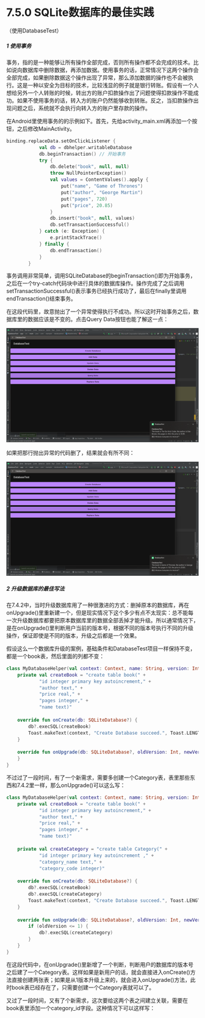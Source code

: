 # 7.5.0 SQLite数据库的最佳实践

（使用DatabaseTest）

##### 1 使用事务

事务，指的是一种能够让所有操作全部完成，否则所有操作都不会完成的技术。比如说向数据库中删除数据，再添加数据。使用事务的话，正常情况下这两个操作会全部完成，如果删除数据这个操作出现了异常，那么添加数据的操作也不会被执行。这是一种以安全为目标的技术，比较浅显的例子就是银行转账。假设有一个人想给另外一个人转账的时候，转出方的账户扣款操作出了问题使得扣款操作不能成功。如果不使用事务的话，转入方的账户仍然能够收到转账。反之，当扣款操作出现问题之后，系统就不会执行向转入方的账户里存款的操作。

在Android里使用事务的的示例如下。首先，先给activity_main.xml再添加一个按钮，之后修改MainActivity。

```kotlin
binding.replaceData.setOnClickListener { 
            val db = dbhelper.writableDatabase
            db.beginTransaction() // 开始事务
            try {
                db.delete("book", null, null)
                throw NullPointerException()
                val values = ContentValues().apply { 
                    put("name", "Game of Thrones")
                    put("author", "George Martin")
                    put("pages", 720)
                    put("price", 20.85)
                }
                db.insert("book", null, values)
                db.setTransactionSuccessful()
            } catch (e: Exception) {
                e.printStackTrace()
            } finally {
                db.endTransaction()
            }
        }
```

事务调用非常简单，调用SQLiteDatabase的beginTransaction()即为开始事务，之后在一个try-catch代码块中进行具体的数据库操作。操作完成了之后调用setTransactionSuccessful()表示事务已经执行成功了，最后在finally里调用endTransaction()结束事务。

在这段代码里，故意抛出了一个异常使得执行不成功。所以这时开始事务之后，数据库里的数据应该是不变的。点击Query Data按钮也能了解这一点：

![1673252389618](image/7.5.0SQLite数据库的最佳实践/1673252389618.png)

如果把那行抛出异常的代码删了，结果就会有所不同：

![1673252440301](image/7.5.0SQLite数据库的最佳实践/1673252440301.png)

##### 2 升级数据库的最佳写法

在7.4.2中，当时升级数据库用了一种很激进的方式：删掉原本的数据库，再在onUpgrade()里重新建一个，但是现实情况下这个多少有点不太现实：总不能每一次升级数据库都要把原本数据库里的数据全部丢掉才能升级。所以通常情况下，是在onUpgrade()里判断用户当前的版本号，根据不同的版本号执行不同的升级操作，保证即使是不同的版本，升级之后都是一个效果。

假设这么一个数据库升级的案例，基础条件和DatabaseTest项目一样保持不变，都是一个book表，然后里面的列都不变：

```kotlin
class MyDatabaseHelper(val context: Context, name: String, version: Int) : SQLiteOpenHelper(context, name, null, version) {
    private val createBook = "create table book(" +
            "id integer primary key autoincrement," +
            "author text," +
            "price real," +
            "pages integer," +
            "name text)"

    override fun onCreate(db: SQLiteDatabase?) {
        db?.execSQL(createBook)
        Toast.makeText(context, "Create Database succeed.", Toast.LENGTH_SHORT).show()
    }

    override fun onUpgrade(db: SQLiteDatabase?, oldVersion: Int, newVersion: Int) {
    }
}
```

不过过了一段时间，有了一个新需求，需要多创建一个Category表，表里那些东西和7.4.2里一样，那么onUpgrade()可以这么写：

```kotlin
class MyDatabaseHelper(val context: Context, name: String, version: Int) : SQLiteOpenHelper(context, name, null, version) {
    private val createBook = "create table book(" +
            "id integer primary key autoincrement," +
            "author text," +
            "price real," +
            "pages integer," +
            "name text)"

    private val createCategory = "create table Category(" +
            "id integer primary key autoincrement ," +
            "category_name text," +
            "category_code integer)"

    override fun onCreate(db: SQLiteDatabase?) {
        db?.execSQL(createBook)
        db?.execSQL(createCategory)
        Toast.makeText(context, "Create Database succeed.", Toast.LENGTH_SHORT).show()
    }

    override fun onUpgrade(db: SQLiteDatabase?, oldVersion: Int, newVersion: Int) {
        if (oldVersion <= 1) {
            db?.execSQL(createCategory)
        }
    }
}
```

在这段代码中，在onUpgrade()里新增了一个判断，判断用户的数据库的版本号之后建了一个Category表。这样如果是新用户的话，就会直接进入onCreate()方法直接创建两张表；如果是从1版本升级上来的，就会进入onUpgrade()方法，此时book表已经存在了，只需要创建一个Category表就可以了。

又过了一段时间，又有了个新需求，这次要给这两个表之间建立关联，需要在book表里添加一个category_id字段。这种情况下可以这样写：

